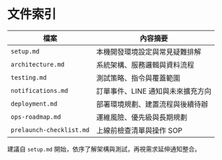 # 文件索引

| 檔案 | 內容摘要 |
| --- | --- |
| `setup.md` | 本機開發環境設定與常見疑難排解 |
| `architecture.md` | 系統架構、服務邏輯與資料流程 |
| `testing.md` | 測試策略、指令與覆蓋範圍 |
| `notifications.md` | 訂單事件、LINE 通知與未來擴充方向 |
| `deployment.md` | 部署環境規劃、建置流程與後續待辦 |
| `ops-roadmap.md` | 運維風險、優先級與長期規劃 |
| `prelaunch-checklist.md` | 上線前檢查清單與操作 SOP |

建議自 `setup.md` 開始，依序了解架構與測試，再視需求延伸通知整合。
